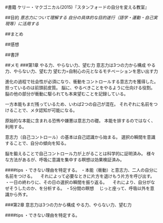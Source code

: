 #書籍
ケリー・マクゴニカル(2015)『スタンフォードの自分を変える教室』  

##目的
*意志力について理解する*
*自分の具体的な目的遂行（語学・運動・自己実現等）に活用する*

##まとめ


##感想


##書評



##メモ
###第1章 やる力、やらない力、望む力
意志力は3つの力から構成
やる力、やらない力、望む力
望む力=自制心の元となるモチベーションを思い出す力

進化の過程で社会性が必須になり、衝動をコントロールする意志力を獲得した。
担っているのは前頭前皮質。
脳に、やるべきことをやるように仕向ける役割。
脳の他の部分が衝動に駆られても本来望むことを記録している。

一方本能もまだ残っているため、いわば2つの自己が混在。
それぞれに名前をつけることで、メタ認知が可能になる。

原始的な本能に含まれる恐怖や嫌悪は意志力の礎。
本能を排するのではなく、利用する。

意志力（自己コントロール）の基本は自己認識から始まる。
選択の瞬間を意識することで、自分の傾向を知る。

脳を鍛えることで自己コントロール力が上がることは科学的に証明済み。
様々な方法があるが、呼吸に意識を集中する瞑想は効果検証済み。

####tips
・できない理由を特定する。
・本能（衝動）と意志力、二人の自分に名前をつける。
　それによって必要なときに片方を退けもう片方を呼び出す。
・一日の終わりに、その日の選択の瞬間を振り返る。
　それにより、自分がなぜそうしたのか、を分析する。
・5分間の瞑想
　じっと座って、呼吸以外を意識から外す。


###第2章
意志力は3つの力から構成
やる力、やらない力、望む力

####tips
・できない理由を特定する。
